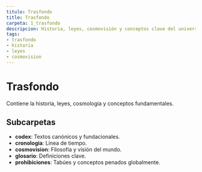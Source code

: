 ```yaml
---
titulo: Trasfondo
title: Trasfondo
carpeta: 1_trasfondo
descripcion: Historia, leyes, cosmovisión y conceptos clave del universo SyV.
tags:
- trasfondo
- historia
- leyes
- cosmovision
---
```


# Trasfondo

Contiene la historia, leyes, cosmología y conceptos fundamentales.

## Subcarpetas
- **codex**: Textos canónicos y fundacionales.
- **cronologia**: Línea de tiempo.
- **cosmovision**: Filosofía y visión del mundo.
- **glosario**: Definiciones clave.
- **prohibiciones**: Tabúes y conceptos penados globalmente.
